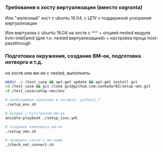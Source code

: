 ### Требования к хосту виртуализации (вместо vagranta)
Или "железный" хост с ubuntu 16.04, с ЦПУ с поддержкой ускорения виртуализации

Или виртуалка с ubuntu 16.04 на хосте с ^^^ + опцией nested модуля kvm-intel|amd (для т.н. nested виртуализацией) + настройка проца host-passthrough 
 
### Подготовка окружения, создание ВМ-ок, подготовка нетворга и т.д.
на хосте или вм-ке с nested, выполнить:
```bash
mkdir -p /test_case && apt-get update && apt-get install git
cd /test_case && git clone git@github.com:sonhador82/setup-vms.git
cd /test_case/setup-vms/env

# необходимые пакетики и ансибля, python2.7
./setup_env.sh

# исошки с бутстрапом вм-ок
ansible-playbook ./setup_isos.yml

# создание комплекта вм-ок
./setup_vms.sh 

# проверка сетки с вм-ками
./check_net_connect.sh
```
